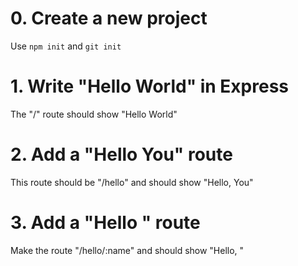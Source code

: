 # 0. Create a new project

Use `npm init` and `git init`

# 1. Write "Hello World" in Express

The "/" route should show "Hello World"

# 2. Add a "Hello You" route

This route should be "/hello" and should show "Hello, You"

# 3. Add a "Hello <name>" route

Make the route "/hello/:name" and should show "Hello, <name>"

